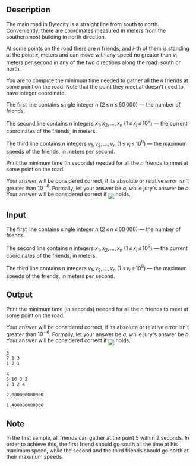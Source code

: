 ## Description

<div><p>The main road in Bytecity is a straight line from south to north. Conveniently, there are coordinates measured in meters from the southernmost building in north direction.</p><p>At some points on the road there are <span class="tex-span"><i>n</i></span> friends, and <span class="tex-span"><i>i</i></span>-th of them is standing at the point <span class="tex-span"><i>x</i><sub class="lower-index"><i>i</i></sub></span> meters and can move with any speed no greater than <span class="tex-span"><i>v</i><sub class="lower-index"><i>i</i></sub></span> meters per second in any of the two directions along the road: south or north.</p><p>You are to compute the minimum time needed to gather all the <span class="tex-span"><i>n</i></span> friends at some point on the road. Note that the point they meet at doesn't need to have integer coordinate. </p></div><div class="input-specification"><p>The first line contains single integer <span class="tex-span"><i>n</i></span> (<span class="tex-span">2 ≤ <i>n</i> ≤ 60 000</span>)&nbsp;— the number of friends.</p><p>The second line contains <span class="tex-span"><i>n</i></span> integers <span class="tex-span"><i>x</i><sub class="lower-index">1</sub>, <i>x</i><sub class="lower-index">2</sub>, ..., <i>x</i><sub class="lower-index"><i>n</i></sub></span> (<span class="tex-span">1 ≤ <i>x</i><sub class="lower-index"><i>i</i></sub> ≤ 10<sup class="upper-index">9</sup></span>)&nbsp;— the current coordinates of the friends, in meters.</p><p>The third line contains <span class="tex-span"><i>n</i></span> integers <span class="tex-span"><i>v</i><sub class="lower-index">1</sub>, <i>v</i><sub class="lower-index">2</sub>, ..., <i>v</i><sub class="lower-index"><i>n</i></sub></span> (<span class="tex-span">1 ≤ <i>v</i><sub class="lower-index"><i>i</i></sub> ≤ 10<sup class="upper-index">9</sup></span>)&nbsp;— the maximum speeds of the friends, in meters per second.</p></div><div class="output-specification"><p>Print the minimum time (in seconds) needed for all the <span class="tex-span"><i>n</i></span> friends to meet at some point on the road. </p><p>Your answer will be considered correct, if its absolute or relative error isn't greater than <span class="tex-span">10<sup class="upper-index"> - 6</sup></span>. Formally, let your answer be <span class="tex-span"><i>a</i></span>, while jury's answer be <span class="tex-span"><i>b</i></span>. Your answer will be considered correct if <img align="middle" class="tex-formula" src="file://clvy2if5.png" style="max-width: 100.0%;max-height: 100.0%;"> holds.</p></div>

## Input

<p>The first line contains single integer <span class="tex-span"><i>n</i></span> (<span class="tex-span">2 ≤ <i>n</i> ≤ 60 000</span>)&nbsp;— the number of friends.</p><p>The second line contains <span class="tex-span"><i>n</i></span> integers <span class="tex-span"><i>x</i><sub class="lower-index">1</sub>, <i>x</i><sub class="lower-index">2</sub>, ..., <i>x</i><sub class="lower-index"><i>n</i></sub></span> (<span class="tex-span">1 ≤ <i>x</i><sub class="lower-index"><i>i</i></sub> ≤ 10<sup class="upper-index">9</sup></span>)&nbsp;— the current coordinates of the friends, in meters.</p><p>The third line contains <span class="tex-span"><i>n</i></span> integers <span class="tex-span"><i>v</i><sub class="lower-index">1</sub>, <i>v</i><sub class="lower-index">2</sub>, ..., <i>v</i><sub class="lower-index"><i>n</i></sub></span> (<span class="tex-span">1 ≤ <i>v</i><sub class="lower-index"><i>i</i></sub> ≤ 10<sup class="upper-index">9</sup></span>)&nbsp;— the maximum speeds of the friends, in meters per second.</p>

## Output

<p>Print the minimum time (in seconds) needed for all the <span class="tex-span"><i>n</i></span> friends to meet at some point on the road. </p><p>Your answer will be considered correct, if its absolute or relative error isn't greater than <span class="tex-span">10<sup class="upper-index"> - 6</sup></span>. Formally, let your answer be <span class="tex-span"><i>a</i></span>, while jury's answer be <span class="tex-span"><i>b</i></span>. Your answer will be considered correct if <img align="middle" class="tex-formula" src="file://clvy2if5.png" style="max-width: 100.0%;max-height: 100.0%;"> holds.</p>





```input1
3
7 1 3
1 2 1

```




```input2
4
5 10 3 2
2 3 2 4

```




```output1
2.000000000000

```




```output2
1.400000000000

```



## Note

<p>In the first sample, all friends can gather at the point <span class="tex-span">5</span> within <span class="tex-span">2</span> seconds. In order to achieve this, the first friend should go south all the time at his maximum speed, while the second and the third friends should go north at their maximum speeds.</p>
